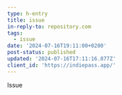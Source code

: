 ```yaml
---
type: h-entry
title: issue
in-reply-to: repository.com
tags:
  - issue
date: '2024-07-16T19:11:00+0200'
post-status: published
updated: '2024-07-16T17:11:16.877Z'
client_id: 'https://indiepass.app/'
---
```

Issue

